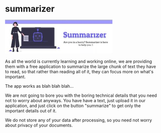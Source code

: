 # summarizer
![](icons/banner_cropped.jpg)

As all the world is currently learning and working online, we are providing them with a free application to summarize the large chunk of 
text they have to read, so that rather than reading all of it, they can focus more on what's important.

The app works as blah blah blah...

We are not going to bore you with the boring technical details that you need not to worry about anyways.
You have have a text, just upload it in our application, and just click on the button "summarize" to get only the important details out of it.

We do not store any of your data after processing, so you need not worry about privacy of your documents.
